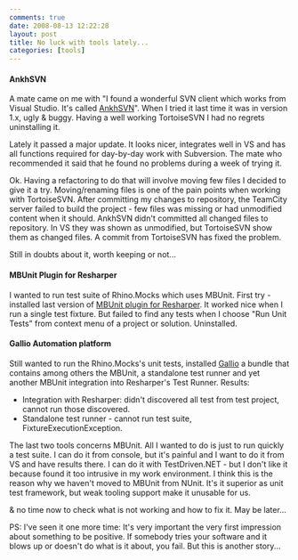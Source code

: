 ```yaml
---
comments: true
date: 2008-08-13 12:22:28
layout: post
title: No luck with tools lately...
categories: [tools]
---
```


#### AnkhSVN

A mate came on me with "I found a wonderful SVN client which works from Visual Studio. It's called [AnkhSVN](http://ankhsvn.open.collab.net/)". When I tried it last time it was in version 1.x, ugly & buggy. Having a well working TortoiseSVN I had no regrets uninstalling it. 

Lately it passed a major update. It looks nicer, integrates well in VS and has all functions required for day-by-day work with Subversion. The mate who recommended it said that he found no problems during a week of trying it. 

Ok. Having a refactoring to do that will involve moving few files I decided to give it a try. Moving/renaming files is one of the pain points when working with TortoiseSVN. After committing my changes to repository, the TeamCity server failed to build the project - few files was missing or had unmodified content when it should. AnkhSVN didn't committed all changed files to repository. In VS they was shown as unmodified, but TortoiseSVN show them as changed files. A commit from TortoiseSVN has fixed the problem. 

Still in doubts about it, worth keeping or not...

#### MBUnit Plugin for Resharper

I wanted to run test suite of Rhino.Mocks which uses MBUnit. First try - installed last version of [MBUnit plugin for Resharper](http://code.google.com/p/mbunit-resharper/). It worked nice when I run a single test fixture. But failed to find any tests when I choose "Run Unit Tests" from context menu of a project or solution. Uninstalled.

#### Gallio Automation platform

Still wanted to run the Rhino.Mocks's unit tests, installed [Gallio](http://www.gallio.org/) a bundle that contains among others the MBUnit, a standalone test runner and yet another MBUnit integration into Resharper's Test Runner. Results:

  * Integration with Resharper: didn't discovered all test from test project, cannot run those discovered.
  * Standalone test runner - cannot run test suite, FixtureExecutionException.

The last two tools concerns MBUnit. All I wanted to do is just to run quickly a test suite. I can do it from console, but it's painful and I want to do it from VS and have results there. I can do it with TestDriven.NET - but I don't like it because found it too intrusive in my work environment. I think this is the reason why we haven't moved to MBUnit from NUnit. It's it superior as unit test framework, but weak tooling support make it unusable for us.

& no time now to check what is not working and how to fix it. May be later...

PS: I've seen it one more time: It's very important the very first impression about something to be positive. If somebody tries your software and it blows up or doesn't do what is it about, you fail. But this is another story...
